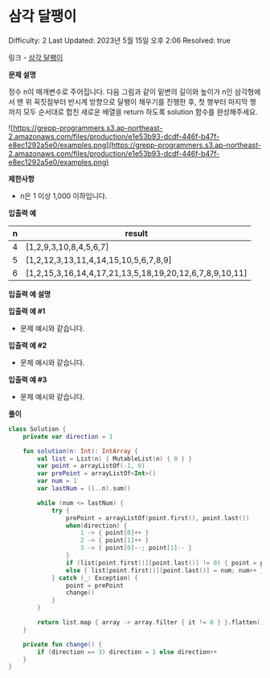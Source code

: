 # 삼각 달팽이

Difficulty: 2
Last Updated: 2023년 5월 15일 오후 2:06
Resolved: true

링크 - [삼각 달팽이](https://school.programmers.co.kr/learn/courses/30/lessons/68645)

**문제 설명**

정수 n이 매개변수로 주어집니다. 다음 그림과 같이 밑변의 길이와 높이가 n인 삼각형에서 맨 위 꼭짓점부터 반시계 방향으로 달팽이 채우기를 진행한 후, 첫 행부터 마지막 행까지 모두 순서대로 합친 새로운 배열을 return 하도록 solution 함수를 완성해주세요.

![https://grepp-programmers.s3.ap-northeast-2.amazonaws.com/files/production/e1e53b93-dcdf-446f-b47f-e8ec1292a5e0/examples.png](https://grepp-programmers.s3.ap-northeast-2.amazonaws.com/files/production/e1e53b93-dcdf-446f-b47f-e8ec1292a5e0/examples.png)

****제한사항****

- n은 1 이상 1,000 이하입니다.

****입출력 예****

| n | result |
| --- | --- |
| 4 | [1,2,9,3,10,8,4,5,6,7] |
| 5 | [1,2,12,3,13,11,4,14,15,10,5,6,7,8,9] |
| 6 | [1,2,15,3,16,14,4,17,21,13,5,18,19,20,12,6,7,8,9,10,11] |

**입출력 예 설명**

**입출력 예 #1**

- 문제 예시와 같습니다.

**입출력 예 #2**

- 문제 예시와 같습니다.

**입출력 예 #3**

- 문제 예시와 같습니다.

**풀이**

```kotlin
class Solution {
    private var direction = 1

    fun solution(n: Int): IntArray {
        val list = List(n) { MutableList(n) { 0 } }
        var point = arrayListOf(-1, 0)
        var prePoint = arrayListOf<Int>()
        var num = 1
        var lastNum = (1..n).sum()

        while (num <= lastNum) {
            try {
                prePoint = arrayListOf(point.first(), point.last())
                when(direction) {
                    1 -> { point[0]++ }
                    2 -> { point[1]++ }
                    3 -> { point[0]--; point[1]-- }
                }
                if (list[point.first()][point.last()] != 0) { point = prePoint; change(); continue }
                else { list[point.first()][point.last()] = num; num++ }
            } catch (_: Exception) {
                point = prePoint
                change()
            }
        }

        return list.map { array -> array.filter { it != 0 } }.flatten().toIntArray()
    }

    private fun change() {
        if (direction == 3) direction = 1 else direction++
    }
}
```